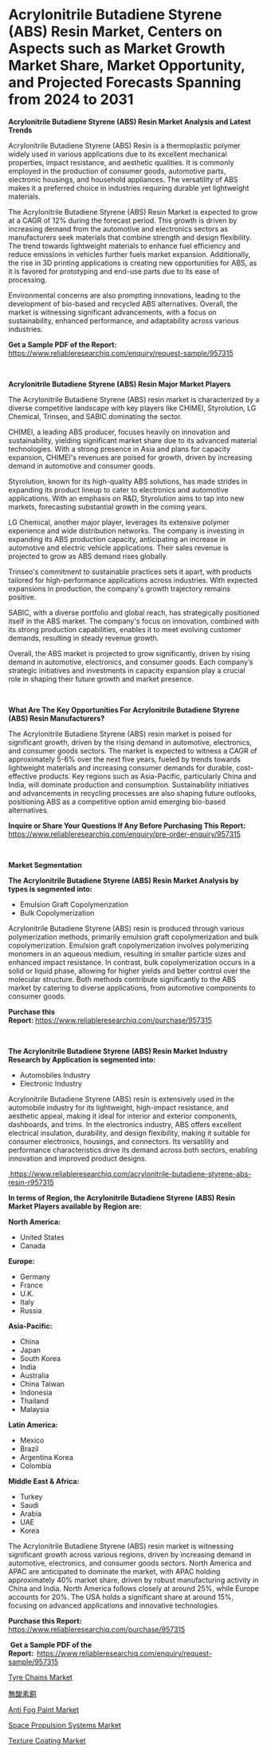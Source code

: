 <p><h1>Acrylonitrile Butadiene Styrene (ABS) Resin Market, Centers on Aspects such as Market Growth Market Share, Market Opportunity, and Projected Forecasts Spanning from 2024 to 2031</h1></p><p><strong>Acrylonitrile Butadiene Styrene (ABS) Resin Market Analysis and Latest Trends</strong></p>
<p><p>Acrylonitrile Butadiene Styrene (ABS) Resin is a thermoplastic polymer widely used in various applications due to its excellent mechanical properties, impact resistance, and aesthetic qualities. It is commonly employed in the production of consumer goods, automotive parts, electronic housings, and household appliances. The versatility of ABS makes it a preferred choice in industries requiring durable yet lightweight materials.</p><p>The Acrylonitrile Butadiene Styrene (ABS) Resin Market is expected to grow at a CAGR of 12% during the forecast period. This growth is driven by increasing demand from the automotive and electronics sectors as manufacturers seek materials that combine strength and design flexibility. The trend towards lightweight materials to enhance fuel efficiency and reduce emissions in vehicles further fuels market expansion. Additionally, the rise in 3D printing applications is creating new opportunities for ABS, as it is favored for prototyping and end-use parts due to its ease of processing.</p><p>Environmental concerns are also prompting innovations, leading to the development of bio-based and recycled ABS alternatives. Overall, the market is witnessing significant advancements, with a focus on sustainability, enhanced performance, and adaptability across various industries.</p></p>
<p><strong>Get a Sample PDF of the Report:&nbsp;</strong> <a href="https://www.reliableresearchiq.com/enquiry/request-sample/957315">https://www.reliableresearchiq.com/enquiry/request-sample/957315</a></p>
<p>&nbsp;</p>
<p><strong>Acrylonitrile Butadiene Styrene (ABS) Resin Major Market Players</strong></p>
<p><p>The Acrylonitrile Butadiene Styrene (ABS) resin market is characterized by a diverse competitive landscape with key players like CHIMEI, Styrolution, LG Chemical, Trinseo, and SABIC dominating the sector.</p><p>CHIMEI, a leading ABS producer, focuses heavily on innovation and sustainability, yielding significant market share due to its advanced material technologies. With a strong presence in Asia and plans for capacity expansion, CHIMEI's revenues are poised for growth, driven by increasing demand in automotive and consumer goods.</p><p>Styrolution, known for its high-quality ABS solutions, has made strides in expanding its product lineup to cater to electronics and automotive applications. With an emphasis on R&D, Styrolution aims to tap into new markets, forecasting substantial growth in the coming years.</p><p>LG Chemical, another major player, leverages its extensive polymer experience and wide distribution networks. The company is investing in expanding its ABS production capacity, anticipating an increase in automotive and electric vehicle applications. Their sales revenue is projected to grow as ABS demand rises globally.</p><p>Trinseo's commitment to sustainable practices sets it apart, with products tailored for high-performance applications across industries. With expected expansions in production, the company's growth trajectory remains positive.</p><p>SABIC, with a diverse portfolio and global reach, has strategically positioned itself in the ABS market. The company's focus on innovation, combined with its strong production capabilities, enables it to meet evolving customer demands, resulting in steady revenue growth.</p><p>Overall, the ABS market is projected to grow significantly, driven by rising demand in automotive, electronics, and consumer goods. Each company’s strategic initiatives and investments in capacity expansion play a crucial role in shaping their future growth and market presence.</p></p>
<p>&nbsp;</p>
<p><strong>What Are The Key Opportunities For Acrylonitrile Butadiene Styrene (ABS) Resin Manufacturers?</strong></p>
<p><p>The Acrylonitrile Butadiene Styrene (ABS) resin market is poised for significant growth, driven by the rising demand in automotive, electronics, and consumer goods sectors. The market is expected to witness a CAGR of approximately 5-6% over the next five years, fueled by trends towards lightweight materials and increasing consumer demands for durable, cost-effective products. Key regions such as Asia-Pacific, particularly China and India, will dominate production and consumption. Sustainability initiatives and advancements in recycling processes are also shaping future outlooks, positioning ABS as a competitive option amid emerging bio-based alternatives.</p></p>
<p><strong>Inquire or Share Your Questions If Any Before Purchasing This Report:</strong> <a href="https://www.reliableresearchiq.com/enquiry/pre-order-enquiry/957315">https://www.reliableresearchiq.com/enquiry/pre-order-enquiry/957315</a></p>
<p>&nbsp;</p>
<p><strong>Market Segmentation</strong></p>
<p><strong>The Acrylonitrile Butadiene Styrene (ABS) Resin Market Analysis by types is segmented into:</strong></p>
<p><ul><li>Emulsion Graft Copolymerization</li><li>Bulk Copolymerization</li></ul></p>
<p><p>Acrylonitrile Butadiene Styrene (ABS) resin is produced through various polymerization methods, primarily emulsion graft copolymerization and bulk copolymerization. Emulsion graft copolymerization involves polymerizing monomers in an aqueous medium, resulting in smaller particle sizes and enhanced impact resistance. In contrast, bulk copolymerization occurs in a solid or liquid phase, allowing for higher yields and better control over the molecular structure. Both methods contribute significantly to the ABS market by catering to diverse applications, from automotive components to consumer goods.</p></p>
<p><strong>Purchase this Report:&nbsp;</strong><a href="https://www.reliableresearchiq.com/purchase/957315">https://www.reliableresearchiq.com/purchase/957315</a></p>
<p>&nbsp;</p>
<p><strong>The Acrylonitrile Butadiene Styrene (ABS) Resin Market Industry Research by Application is segmented into:</strong></p>
<p><ul><li>Automobiles Industry</li><li>Electronic Industry</li></ul></p>
<p><p>Acrylonitrile Butadiene Styrene (ABS) resin is extensively used in the automobile industry for its lightweight, high-impact resistance, and aesthetic appeal, making it ideal for interior and exterior components, dashboards, and trims. In the electronics industry, ABS offers excellent electrical insulation, durability, and design flexibility, making it suitable for consumer electronics, housings, and connectors. Its versatility and performance characteristics drive its demand across both sectors, enabling innovation and improved product designs.</p></p>
<p><a href="https://www.reliableresearchiq.com/acrylonitrile-butadiene-styrene-abs-resin-r957315">&nbsp;https://www.reliableresearchiq.com/acrylonitrile-butadiene-styrene-abs-resin-r957315</a></p>
<p><strong>In terms of Region, the Acrylonitrile Butadiene Styrene (ABS) Resin Market Players available by Region are:</strong></p>
<p>
    <p> <strong> North America: </strong>
        <ul>
            <li>United States</li>
            <li>Canada</li>
        </ul>
        </p> 
    <p> <strong> Europe: </strong>
        <ul>
            <li>Germany</li>
            <li>France</li>
            <li>U.K.</li>
            <li>Italy</li>
            <li>Russia</li>
        </ul>
        </p> 
    <p> <strong> Asia-Pacific: </strong>
        <ul>
            <li>China</li>
            <li>Japan</li>
            <li>South Korea</li>
            <li>India</li>
            <li>Australia</li>
            <li>China Taiwan</li>
            <li>Indonesia</li>
            <li>Thailand</li>
            <li>Malaysia</li>
        </ul>
        </p> 
    <p> <strong> Latin America: </strong>
        <ul>
            <li>Mexico</li>
            <li>Brazil</li>
            <li>Argentina Korea</li>
            <li>Colombia</li>
        </ul>
        </p> 
    <p> <strong> Middle East & Africa: </strong>
        <ul>
            <li>Turkey</li>
            <li>Saudi</li>
            <li>Arabia</li>
            <li>UAE</li>
            <li>Korea</li>
        </ul>
    </p>
    </p>
<p><p>The Acrylonitrile Butadiene Styrene (ABS) resin market is witnessing significant growth across various regions, driven by increasing demand in automotive, electronics, and consumer goods sectors. North America and APAC are anticipated to dominate the market, with APAC holding approximately 40% market share, driven by robust manufacturing activity in China and India. North America follows closely at around 25%, while Europe accounts for 20%. The USA holds a significant share at around 15%, focusing on advanced applications and innovative technologies.</p></p>
<p><strong>Purchase this Report: </strong><a href="https://www.reliableresearchiq.com/purchase/957315">https://www.reliableresearchiq.com/purchase/957315</a></p>
<p>&nbsp;<strong>Get a Sample PDF of the Report:&nbsp;&nbsp;</strong><a href="https://www.reliableresearchiq.com/enquiry/request-sample/957315">https://www.reliableresearchiq.com/enquiry/request-sample/957315</a></p>
<p><strong></strong></p>
<p><p><a href="https://medium.com/@thadnader_5170/what-is-tyre-chains-market-85761e640c43">Tyre Chains Market</a></p><p><a href="https://medium.com/@lindakreitz2023/oxygen-free-copper-market-%E3%81%AE%E3%82%B0%E3%83%AD%E3%83%BC%E3%83%90%E3%83%AB%E5%B8%82%E5%A0%B4%E6%A6%82%E8%A6%81%E3%81%AF-%E4%B8%96%E7%95%8C%E3%81%8A%E3%82%88%E3%81%B3%E4%B8%BB%E8%A6%81%E5%B8%82%E5%A0%B4%E3%81%AB%E3%81%8A%E3%81%91%E3%82%8B%E6%A5%AD%E7%95%8C%E3%81%AB%E5%BD%B1%E9%9F%BF%E3%82%92%E4%B8%8E%E3%81%88%E3%82%8B%E4%B8%BB%E8%A6%81%E3%81%AA%E3%83%88%E3%83%AC%E3%83%B3%E3%83%89%E3%81%AB%E3%81%A4%E3%81%84%E3%81%A6-%E7%8B%AC%E8%87%AA%E3%81%AE%E8%A6%96%E7%82%B9%E3%82%92%E6%8F%90%E4%BE%9B%E3%81%97%E3%81%BE%E3%81%99-c30dc9a4b435">無酸素銅</a></p><p><a href="https://issuu.com/reportprime-2/docs/anti-fog-paint-market-size-2030.ppt_1de5e9dcebe53b">Anti Fog Paint Market</a></p><p><a href="https://www.linkedin.com/pulse/space-propulsion-systems-market-overview-global-trends-future-tjcnc?trackingId=jUjovxSkTfmEXqnoYAZJmg%3D%3D">Space Propulsion Systems Market</a></p><p><a href="https://issuu.com/reportprime-2/docs/texture-coating-market-size-2030.pp_7715bfff390046">Texture Coating Market</a></p></p>